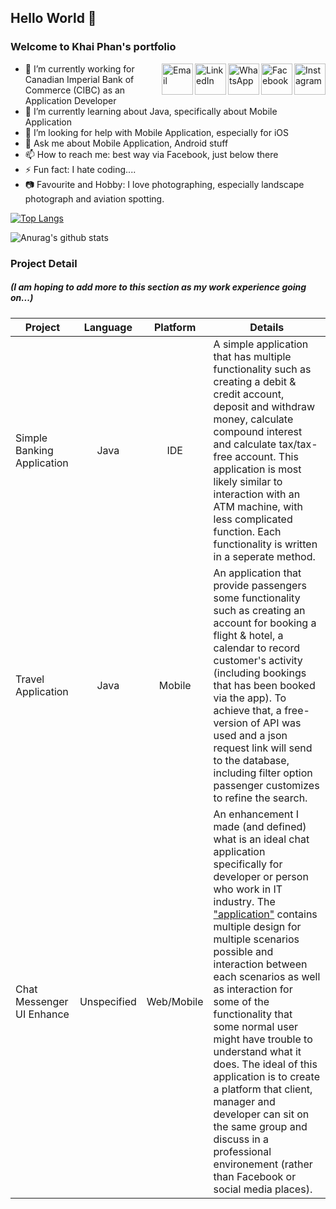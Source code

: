 <!--
**phanthanhkhai480/phanthanhkhai480** is a ✨ _special_ ✨ repository because its `README.md` (this file) appears on your GitHub profile.
-->

## Hello World 👋
### Welcome to Khai Phan's portfolio

<a target="_blank" href="https://www.instagram.com/phanthanh.khai/">
  <img src='https://i.postimg.cc/5jC6V37P/unnamed.png' align="right" width=50 length=50 alt='Instagram'/>
</a>
<a target="_blank" href="https://www.facebook.com/phanthanh.khai.9">
  <img src='https://i.postimg.cc/Sjyv0Tx4/Facebook-Logo-2019.png' align="right" width=50 length=50 alt='Facebook'/>
</a>
<a target="_blank" href="https://api.whatsapp.com/send?phone=+14168240102">
  <img src='https://i.postimg.cc/0KPghPH1/social-whatsapp-circle-512.png' align="right" width=50 length=50 alt='WhatsApp'/>
</a>
<a target="_blank" href="https://www.linkedin.com/in/phanthanhkhai9/">
  <img src='https://i.postimg.cc/tYrTdMY4/social-linkedin-circle-512.png' align="right" width=50 length=50 alt='LinkedIn'/>
</a>
<a target="_blank" href="mailto:phanthanhkhai480@gmail.com">
  <img src='https://i.postimg.cc/vcSYxxN1/icon-email-material-design-512.png' align="right" width=50 length=50 alt='Email'/>
</a>

- 🔭 I’m currently working for Canadian Imperial Bank of Commerce (CIBC) as an Application Developer
- 🌱 I’m currently learning about Java, specifically about Mobile Application
- 🤔 I’m looking for help with Mobile Application, especially for iOS
- 💬 Ask me about Mobile Application, Android stuff
- 📫 How to reach me: best way via Facebook, just below there
- ⚡ Fun fact: I hate coding....
- 📷 Favourite and Hobby: I love photographing, especially landscape photograph and aviation spotting. 


[![Top Langs](https://github-readme-stats.vercel.app/api/top-langs/?username=phanthanhkhai480&layout=compact&show_icons=true&theme=dracula)](https://github.com/anuraghazra/github-readme-stats)

![Anurag's github stats](https://github-readme-stats.vercel.app/api?username=phanthanhkhai480&show_icons=true&theme=dracula)


### Project Detail
##### (I am hoping to add more to this section as my work experience going on...)

| Project                       | Language   | Platform | Details                         | 
| ----------------------------- |:----------:|:--------:|---------------------------------|
| Simple Banking Application    | Java       | IDE      | A simple application that has multiple functionality such as creating a debit & credit account, deposit and withdraw money, calculate compound interest and calculate tax/tax-free account. This application is most likely similar to interaction with an ATM machine, with less complicated function. Each functionality is written in a seperate method.  |
| Travel Application            | Java       | Mobile   | An application that provide passengers some functionality such as creating an account for booking a flight & hotel, a calendar to record customer's activity (including bookings that has been booked via the app). To achieve that, a free-version of API was used and a json request link will send to the database, including filter option passenger customizes to refine the search.   |
| Chat Messenger UI Enhance     | Unspecified| Web/Mobile | An enhancement I made (and defined) what is an ideal chat application specifically for developer or person who work in IT industry. The ["application"](https://www.figma.com/proto/RmQACSrr3ltHtxBclB5ZXN/BTH745-Prototype?node-id=101%3A140&scaling=min-zoom) contains multiple design for multiple scenarios possible and interaction between each scenarios as well as interaction for some of the functionality that some normal user might have trouble to understand what it does. The ideal of this application is to create a platform that client, manager and developer can sit on the same group and discuss in a professional environement (rather than Facebook or social media places).






